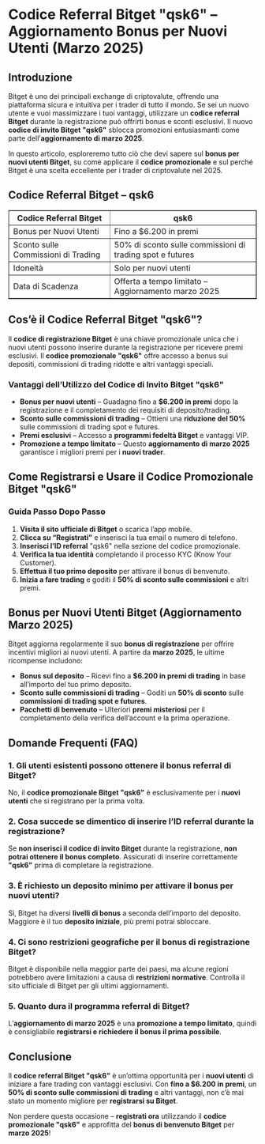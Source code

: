 <h1>Codice Referral Bitget "qsk6" – Aggiornamento Bonus per Nuovi Utenti (Marzo 2025)</h1>
<h2>Introduzione</h2>
<p>Bitget è uno dei principali exchange di criptovalute, offrendo una piattaforma sicura e intuitiva per i trader di tutto il mondo. Se sei un nuovo utente e vuoi massimizzare i tuoi vantaggi, utilizzare un <strong>codice referral Bitget</strong> durante la registrazione può offrirti bonus e sconti esclusivi. Il nuovo <strong>codice di invito Bitget "qsk6"</strong> sblocca promozioni entusiasmanti come parte dell’<strong>aggiornamento di marzo 2025</strong>.</p>
<p>In questo articolo, esploreremo tutto ciò che devi sapere sul <strong>bonus per nuovi utenti Bitget</strong>, su come applicare il <strong>codice promozionale</strong> e sul perché Bitget è una scelta eccellente per i trader di criptovalute nel 2025.</p>

<h2>Codice Referral Bitget – qsk6</h2>
<table border="1">
    <tr>
        <th>Codice Referral Bitget</th>
        <th>qsk6</th>
    </tr>
    <tr>
        <td>Bonus per Nuovi Utenti</td>
        <td>Fino a $6.200 in premi</td>
    </tr>
    <tr>
        <td>Sconto sulle Commissioni di Trading</td>
        <td>50% di sconto sulle commissioni di trading spot e futures</td>
    </tr>
    <tr>
        <td>Idoneità</td>
        <td>Solo per nuovi utenti</td>
    </tr>
    <tr>
        <td>Data di Scadenza</td>
        <td>Offerta a tempo limitato – Aggiornamento marzo 2025</td>
    </tr>
</table>

<h2>Cos’è il Codice Referral Bitget "qsk6"?</h2>
<p>Il <strong>codice di registrazione Bitget</strong> è una chiave promozionale unica che i nuovi utenti possono inserire durante la registrazione per ricevere premi esclusivi. Il <strong>codice promozionale "qsk6"</strong> offre accesso a bonus sui depositi, commissioni di trading ridotte e altri vantaggi speciali.</p>

<h3>Vantaggi dell’Utilizzo del Codice di Invito Bitget "qsk6"</h3>
<ul>
    <li><strong>Bonus per nuovi utenti</strong> – Guadagna fino a <strong>$6.200 in premi</strong> dopo la registrazione e il completamento dei requisiti di deposito/trading.</li>
    <li><strong>Sconto sulle commissioni di trading</strong> – Ottieni una <strong>riduzione del 50%</strong> sulle commissioni di trading spot e futures.</li>
    <li><strong>Premi esclusivi</strong> – Accesso a <strong>programmi fedeltà Bitget</strong> e vantaggi VIP.</li>
    <li><strong>Promozione a tempo limitato</strong> – Questo <strong>aggiornamento di marzo 2025</strong> garantisce i migliori premi per i <strong>nuovi trader</strong>.</li>
</ul>

<h2>Come Registrarsi e Usare il Codice Promozionale Bitget "qsk6"</h2>
<h3>Guida Passo Dopo Passo</h3>
<ol>
    <li><strong>Visita il sito ufficiale di Bitget</strong> o scarica l’app mobile.</li>
    <li><strong>Clicca su “Registrati”</strong> e inserisci la tua email o numero di telefono.</li>
    <li><strong>Inserisci l’ID referral</strong> "qsk6" nella sezione del codice promozionale.</li>
    <li><strong>Verifica la tua identità</strong> completando il processo KYC (Know Your Customer).</li>
    <li><strong>Effettua il tuo primo deposito</strong> per attivare il bonus di benvenuto.</li>
    <li><strong>Inizia a fare trading</strong> e goditi il <strong>50% di sconto sulle commissioni</strong> e altri premi.</li>
</ol>

<h2>Bonus per Nuovi Utenti Bitget (Aggiornamento Marzo 2025)</h2>
<p>Bitget aggiorna regolarmente il suo <strong>bonus di registrazione</strong> per offrire incentivi migliori ai nuovi utenti. A partire da <strong>marzo 2025</strong>, le ultime ricompense includono:</p>
<ul>
    <li><strong>Bonus sul deposito</strong> – Ricevi fino a <strong>$6.200 in premi di trading</strong> in base all’importo del tuo primo deposito.</li>
    <li><strong>Sconto sulle commissioni di trading</strong> – Goditi un <strong>50% di sconto</strong> sulle <strong>commissioni di trading spot e futures</strong>.</li>
    <li><strong>Pacchetti di benvenuto</strong> – Ulteriori <strong>premi misteriosi</strong> per il completamento della verifica dell’account e la prima operazione.</li>
</ul>

<h2>Domande Frequenti (FAQ)</h2>
<h3>1. Gli utenti esistenti possono ottenere il bonus referral di Bitget?</h3>
<p>No, il <strong>codice promozionale Bitget "qsk6"</strong> è esclusivamente per i <strong>nuovi utenti</strong> che si registrano per la prima volta.</p>

<h3>2. Cosa succede se dimentico di inserire l’ID referral durante la registrazione?</h3>
<p>Se <strong>non inserisci il codice di invito Bitget</strong> durante la registrazione, <strong>non potrai ottenere il bonus completo</strong>. Assicurati di inserire correttamente <strong>"qsk6"</strong> prima di completare la registrazione.</p>

<h3>3. È richiesto un deposito minimo per attivare il bonus per nuovi utenti?</h3>
<p>Sì, Bitget ha diversi <strong>livelli di bonus</strong> a seconda dell’importo del deposito. Maggiore è il tuo <strong>deposito iniziale</strong>, più premi potrai sbloccare.</p>

<h3>4. Ci sono restrizioni geografiche per il bonus di registrazione Bitget?</h3>
<p>Bitget è disponibile nella maggior parte dei paesi, ma alcune regioni potrebbero avere limitazioni a causa di <strong>restrizioni normative</strong>. Controlla il sito ufficiale di Bitget per gli ultimi aggiornamenti.</p>

<h3>5. Quanto dura il programma referral di Bitget?</h3>
<p>L’<strong>aggiornamento di marzo 2025</strong> è una <strong>promozione a tempo limitato</strong>, quindi è consigliabile <strong>registrarsi e richiedere il bonus il prima possibile</strong>.</p>

<h2>Conclusione</h2>
<p>Il <strong>codice referral Bitget "qsk6"</strong> è un’ottima opportunità per i <strong>nuovi utenti</strong> di iniziare a fare trading con vantaggi esclusivi. Con <strong>fino a $6.200 in premi</strong>, un <strong>50% di sconto sulle commissioni di trading</strong> e altri vantaggi, non c’è mai stato un momento migliore per <strong>registrarsi su Bitget</strong>.</p>
<p>Non perdere questa occasione – <strong>registrati ora</strong> utilizzando il <strong>codice promozionale "qsk6"</strong> e approfitta del <strong>bonus di benvenuto Bitget</strong> per <strong>marzo 2025</strong>!</p>
